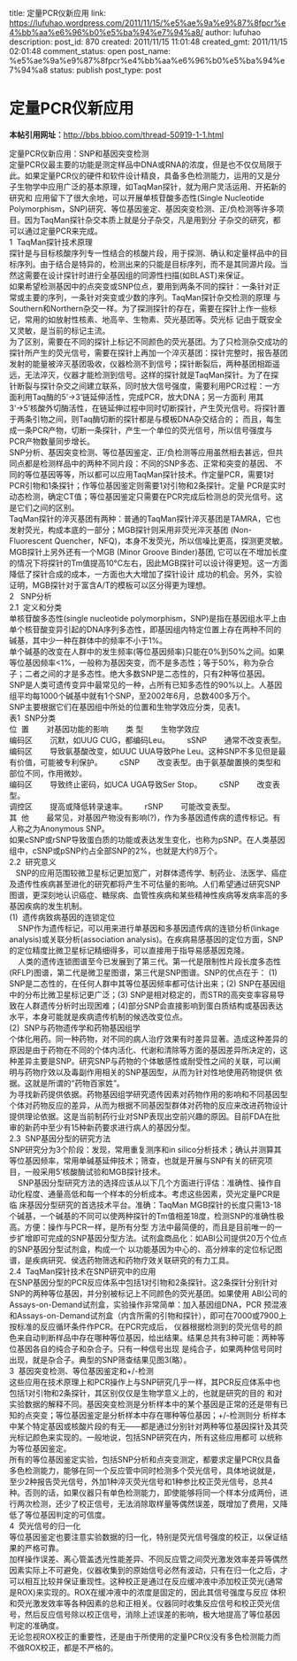 title: 定量PCR仪新应用
link: https://lufuhao.wordpress.com/2011/11/15/%e5%ae%9a%e9%87%8fpcr%e4%bb%aa%e6%96%b0%e5%ba%94%e7%94%a8/
author: lufuhao
description: 
post_id: 870
created: 2011/11/15 11:01:48
created_gmt: 2011/11/15 02:01:48
comment_status: open
post_name: %e5%ae%9a%e9%87%8fpcr%e4%bb%aa%e6%96%b0%e5%ba%94%e7%94%a8
status: publish
post_type: post

# 定量PCR仪新应用

**本帖引用网址：**<http://bbs.bbioo.com/thread-50919-1-1.html>

定量PCR仪新应用：SNP和基因突变检测  
定量PCR仪最主要的功能是测定样品中DNA或RNA的浓度，但是也不仅仅局限于此。如果定量PCR仪的硬件和软件设计精良，具备多色检测能力，运用的又是分子生物学中应用广泛的基本原理，如TaqMan探针，就为用户灵活运用、开拓新的研究和 应用留下了很大余地，可以开展单核苷酸多态性(Single Nucleotide Polymorphism，SNP)研究、等位基因鉴定、基因突变检测、正/负检测等许多项目。因为TaqMan探针杂交本质上就是分子杂交，凡是用到分 子杂交的研究，都可以通过定量PCR来完成。  
1  TaqMan探针技术原理  
探针是与目标核酸序列专一性结合的核酸片段，用于探测、确认和定量样品中的目标序列。由于结合是特异的，检测出来的只能是目标序列，而不是其同源片段。当然这需要在设计探针时进行全基因组的同源性扫描(如BLAST)来保证。  
如果希望检测基因中的点突变或SNP位点，要用到两条不同的探针：一条针对正常或主要的序列，一条针对突变或少数的序列。TaqMan探针杂交检测的原理 与Southern和Northern杂交一样。为了探测探针的存在，需要在探针上作一些标记，常用的如放射性核素、地高辛、生物素、荧光基团等。荧光标 记由于既安全又灵敏，是当前的标记主流。  
为了区别，需要在不同的探针上标记不同颜色的荧光基团。为了只检测杂交成功的探针所产生的荧光信号，需要在探针上再加一个淬灭基团：探针完整时，报告基团 发射的能量被淬灭基团吸收，仪器检测不到信号；探针断裂后，两种基团相距遥远，无法淬灭，仪器才能检测到信号。这样的探针就是TaqMan探针。为了在探 针断裂与探针杂交之间建立联系，同时放大信号强度，需要利用PCR过程：一方面利用Taq酶的5’→3’链延伸活性，完成PCR，放大DNA；另一方面利 用其3’→5’核酸外切酶活性，在链延伸过程中同时切断探针，产生荧光信号。将探针置于两条引物之间，则Taq酶切断的探针都是与模板DNA杂交结合的； 而且，每生成一条PCR产物，切断一条探针，产生一个单位的荧光信号，所以信号强度与PCR产物数量同步增长。  
SNP分析、基因突变检测、等位基因鉴定、正/负检测等应用虽然相去甚远，但共同点都是检测样品中的两种不同片段：不同的SNP多态、正常和突变的基因、 不同的等位基因等等，所以都可以应用TaqMan探针技术。作定量PCR，需要1对PCR引物和1条探针；作等位基因鉴定则需要1对引物和2条探针。定量 PCR是实时动态检测，确定CT值；等位基因鉴定只需要在PCR完成后检测总的荧光信号。这是它们之间的区别。  
TaqMan探针的淬灭基团有两种：普通的TaqMan探针淬灭基团是TAMRA，它也发射荧光，构成本底的一部分；MGB探针则采用非荧光淬灭基团 (Non-Fluorescent Quencher，NFQ)，本身不发荧光，所以信噪比更高，探测更灵敏。MGB探针上另外还有一个MGB (Minor Groove Binder)基团, 它可以在不增加长度的情况下将探针的Tm值提高10°C左右，因此MGB探针可以设计得更短。这一方面降低了探针合成的成本，一方面也大大增加了探针设计 成功的机会。另外，实验证明，MGB探针对于富含A/T的模板可以区分得更为理想。  
2   SNP分析  
2.1  定义和分类  
单核苷酸多态性(single nucleotide polymorphism，SNP)是指在基因组水平上由单个核苷酸变异引起的DNA序列多态性，即基因组内特定位置上存在两种不同的碱基，其中少一种在群体中的频率不小于1%。  
单个碱基的改变在人群中的发生频率(等位基因频率)只能在0%到50%之间。如果等位基因频率<1%，一般称为基因突变，而不是多态性；等于50%，称为杂合子；二者之间的才是多态性。绝大多数SNP是二态性的，只有2种等位基因。  
SNP是人类可遗传变异中最常见的一种，占所有已知多态性的90%以上。人基因组平均每1000个碱基中就有1个SNP，至2002年6月，总数400多万个。  
SNP主要根据它们在基因组中所处的位置和生物学效应分类，见表1。  
表1  SNP分类  
位  置        对基因功能的影响        类 型        生物学效应  
编码区        沉默，如UUG CUG，都编码Leu。        sSNP        通常不改变表型。  
编码区        导致氨基酸改变，如UUC UUA导致Phe Leu。这种SNP不多见但是最有价值，可能被专利保护。        cSNP        改变表型。由于氨基酸置换的类型和部位不同，作用微妙。  
编码区        导致终止密码，如UCA UGA导致Ser Stop。        cSNP        改变表型。  
调控区        提高或降低转录速率。        rSNP        可能改变表型。  
其  他        最常见，对基因产物没有影响(?)，作为多基因遗传病的遗传标记。有人称之为Anonymous SNP。                 
如果cSNP或rSNP导致蛋白质的功能或表达发生变化，也称为pSNP。在人类基因组中，cSNP或pSNP约占全部SNP的2%，也就是大约8万个。  
2.2  研究意义  
   SNP的应用范围较微卫星标记更加宽广，对群体遗传学、制药业、法医学、癌症及遗传性疾病甚至进化的研究都将产生不可估量的影响。人们希望通过研究SNP图谱，更深刻地认识癌症、糖尿病、血管性疾病和某些精神性疾病等发病率高的多基因疾病的发生机制。  
(1)  遗传病致病基因的连锁定位  
    SNP作为遗传标记，可以用来进行单基因和多基因遗传病的连锁分析(linkage analysis)或关联分析(association analysis)。在疾病易感基因的定位方面，SNP的定位精度比微卫星标记精细得多，可以直接用于指导易感基因克隆。  
    人类的遗传连锁图谱至今已发展到了第三代。第一代是限制性片段长度多态性(RFLP)图谱，第二代是微卫星图谱，第三代是SNP图谱。SNP的优点在于： (1) SNP是二态性的，在任何人群中其等位基因频率都可估计出来；(2) SNP在基因组中的分布比微卫星标记更广泛；(3) SNP是相对稳定的，而STR的高突变率容易导致在人群遗传分析时出现困难；(4)部分SNP会直接影响到蛋白质结构或基因表达水平，本身可能就是疾病遗传机制的候选改变位点。  
(2)  SNP与药物遗传学和药物基因组学  
个体化用药。同一种药物，对不同的病人治疗效果有时差异显著。造成这种差异的原因是由于药物在不同的个体内活化、代谢和清除等方面的基因差异所决定的，这 种差异主要是SNP。研究SNP与药物的个体敏感性或耐受性之间的关联，可以阐明与药物疗效以及毒副作用相关的SNP基因型，从而为针对性地使用药物提供 依据。这就是所谓的“药物百家姓”。  
为寻找新药提供依据。药物基因组学研究遗传因素对药物作用的影响和不同基因型个体对药物反应的差异，从而为根据不同基因型群体对药物的反应来改进药物设计 提供理论依据。这是当前制药行业对SNP表现出空前兴趣的原因。目前FDA在批审的新药中至少有15种新药要求进行病人的基因分型。  
2.3  SNP基因分型的研究方法  
SNP研究分为3个阶段：发现，常用重复测序和in silico分析技术；确认并测算其等位基因频率，常用单碱基延伸技术；筛查，也就是开展与SNP有关的研究项目，一般采用5’核酸酶试验和MGB探针技术。  
    SNP基因分型研究方法的选择应该从以下几个方面进行评估：准确性、操作自动化程度、通量高低和每一个样本的分析成本。考虑这些因素，荧光定量PCR是临 床基因分型研究的首选技术平台。准确：TaqMan MGB探针的长度只需13-18个碱基，一个碱基的不同可以使两种探针的Tm值相差18度，检测SNP的准确性极高。方便：操作与PCR一样，是所有分型 方法中最简便的，而且是目前唯一的一步扩增即可完成的SNP基因分型方法。试剂盒商品化：如ABI公司提供20万个位点的SNP基因分型试剂盒，构成一个 以功能基因为中心的、高分辨率的定位标记图谱，是疾病研究、侯选药物筛选和药物疗效关联研究的有力工具。  
2.4  TaqMan探针技术在SNP研究中的应用  
在SNP基因分型的PCR反应体系中包括1对引物和2条探针。这2条探针分别针对SNP的两种等位基因，并分别被标记上不同颜色的荧光基团。如果使用 ABI公司的Assays-on-Demand试剂盒，实验操作非常简单：加入基因组DNA，PCR 预混液和Assays-on-Demand试剂盒（内含所需的引物和探针），即可在7000或7900上按标准的反应循环条件作PCR。在PCR完成后， 仪器根据检测到的荧光信号的颜色来自动判断样品中存在哪种等位基因，给出结果。结果总共有3种可能：两种等位基因各自的纯合子和杂合子。只有一种信号出现 是纯合子，如果两种信号同时出现，就是杂合子。典型的SNP筛查结果见图3(略）。  
3  基因突变检测、等位基因鉴定和+/-检测  
这些应用在技术原理上和PCR操作上与SNP研究几乎一样，其PCR反应体系中也包括1对引物和2条探针，其区别仅仅是生物学意义上的，也就是研究的目的 和对实验数据的解释不同。基因突变检测是分析样本中的某个基因是正常的还是带有已知的点突变；等位基因鉴定是分析样本中存在哪种等位基因；+/-检测则分 析样本中某个特定基因或核酸片段的有无——都是通过分别针对两种等位基因探针及其荧光标记颜色来实现的。一般地说，包括SNP研究在内，所有这些应用都可 以统称为等位基因鉴定。  
所有的等位基因鉴定实验，包括SNP分析和点突变测定，都要求定量PCR仪具备多色检测能力，能够在同一个反应管中同时检测多个荧光信号，具体地说就是， 至少2种报告荧光信号，外加1种淬灭荧光信号和1种参比校正荧光信号，总共4种。否则的话，如果仪器只有单色检测能力，即使能够将同一个样本分成两份，进 行两次检测，还少了校正信号，无法消除取样量等偶然误差，既增加了费用，又降低了等位基因判定的可信度。  
4  荧光信号的归一化  
等位基因鉴定也要注意实验数据的归一化，特别是荧光信号强度的校正，以保证结果的严格可靠。  
加样操作误差、离心管盖透光性能差异、不同反应管之间荧光激发效率差异等偶然因素实际上不可避免，仪器收集到的原始信号必然有波动，只有在归一化之后，才 可以相互比较并保证重现性。这种校正是通过在反应缓冲液中添加校正荧光(通常是ROX)来实现的。ROX在缓冲液中的浓度是固定的，因此其信号强度与反应 体积和荧光激发效率等各种因素的总和正相关。仪器同时收集反应信号和校正荧光信号，然后反应信号除以校正信号，消除上述误差的影响，极大地提高了等位基因 判定的准确度。  
无论忽视ROX校正的重要性，还是由于所使用的定量PCR仪没有多色检测能力而不做ROX校正，都是不严格的。